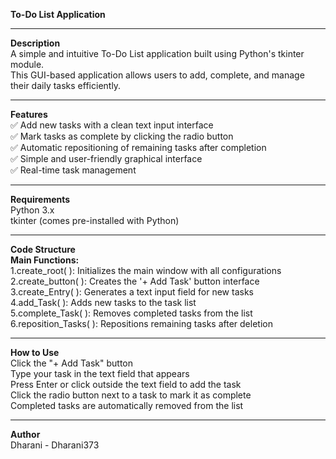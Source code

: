 **To-Do List Application** <hr>
**Description** <br>
A simple and intuitive To-Do List application built using Python's tkinter module.<br>
This GUI-based application allows users to add, complete, and manage their daily tasks efficiently.
<hr>

**Features** <br>
✅ Add new tasks with a clean text input interface <br>
✅ Mark tasks as complete by clicking the radio button <br>
✅ Automatic repositioning of remaining tasks after completion <br>
✅ Simple and user-friendly graphical interface <br>
✅ Real-time task management <br>
<hr>

**Requirements** <br>
Python 3.x
<br>
tkinter (comes pre-installed with Python)
<hr>

**Code Structure** <br>
**Main Functions:**
<br>
1.create_root( ): Initializes the main window with all configurations <br>
2.create_button( ): Creates the '+ Add Task' button interface <br>
3.create_Entry( ): Generates a text input field for new tasks <br>
4.add_Task( ): Adds new tasks to the task list <br>
5.complete_Task( ): Removes completed tasks from the list <br>
6.reposition_Tasks( ): Repositions remaining tasks after deletion
<hr>

**How to Use** <br>
Click the "+ Add Task" button <br>
Type your task in the text field that appears <br>
Press Enter or click outside the text field to add the task <br>
Click the radio button next to a task to mark it as complete <br>
Completed tasks are automatically removed from the list 
<hr>

**Author** <br>
Dharani - Dharani373
